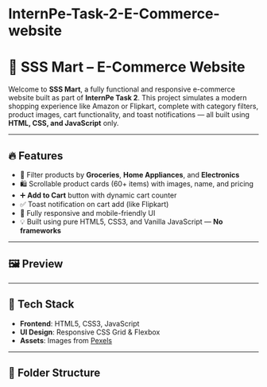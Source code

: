 # InternPe-Task-2-E-Commerce-website
# 🛒 SSS Mart – E-Commerce Website

Welcome to **SSS Mart**, a fully functional and responsive e-commerce website built as part of **InternPe Task 2**. This project simulates a modern shopping experience like Amazon or Flipkart, complete with category filters, product images, cart functionality, and toast notifications — all built using **HTML, CSS, and JavaScript** only.

---

## 🔥 Features

- 🎯 Filter products by **Groceries**, **Home Appliances**, and **Electronics**
- 🛍️ Scrollable product cards (60+ items) with images, name, and pricing
- ➕ **Add to Cart** button with dynamic cart counter
- ✅ Toast notification on cart add (like Flipkart)
- 📱 Fully responsive and mobile-friendly UI
- 💡 Built using pure HTML5, CSS3, and Vanilla JavaScript — **No frameworks**

---

## 🖼️ Preview



---

## 🧪 Tech Stack

- **Frontend**: HTML5, CSS3, JavaScript
- **UI Design**: Responsive CSS Grid & Flexbox
- **Assets**: Images from [Pexels](https://www.pexels.com/)

---

## 📁 Folder Structure

